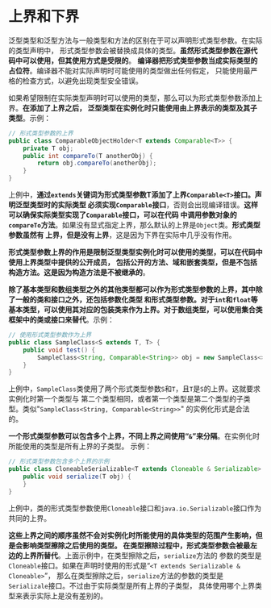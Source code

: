 上界和下界
==================================================================
泛型类型和泛型方法与一般类型和方法的区别在于可以声明形式类型参数。在实际的类型声明中，
形式类型参数会被替换成具体的类型。**虽然形式类型参数在源代码中可以使用，但其使用方式是受限的**。
**编译器把形式类型参数当成实际类型的占位符**。编译器不能对实际声明时可能使用的类型做出任何假定，
只能使用最严格的检查方式，以避免出现类型安全错误。

如果希望限制在实际类型声明时可以使用的类型，那么可以为形式类型参数添加上界。**在添加了上界之后，
泛型类型在实例化时只能使用由上界表示的类型及其子类型**。示例：
```java
// 形式类型参数的上界
public class ComparableObjectHolder<T extends Comparable<T>> {
    private T obj;
    public int compareTo(T anotherObj) {
        return obj.compareTo(anotherObj);
    }
}
```
上例中，**通过`extends`关键词为形式类型参数T添加了上界`Comparable<T>`接口。声明泛型类型时的实际类型
必须实现`Comparable`接口**，否则会出现编译错误。**这样可以确保实际类型实现了`Comparable`接口，可以在代码
中调用参数对象的`compareTo`方法**。如果没有显式指定上界，那么默认的上界是`Object`类。**形式类型参数虽然有
上界，但是没有上界**，这是因为下界在实际中几乎没有作用。

**形式类型参数上界的作用是限制泛型类型实例化时可以使用的类型，可以在代码中使用上界类型中提供的公开成员，
包括公开的方法、域和嵌套类型，但是不包括构造方法。这是因为构造方法是不被继承的**。

**除了基本类型和数组类型之外的其他类型都可以作为形式类型参数的上界，其中除了一般的类和接口之外，还包括参数化类型
和形式类型参数。对于`int`和`float`等基本类型，可以使用其对应的包装类来作为上界。对于数组类型，可以使用集合类
框架中的类或接口来替代**。示例：
```java
// 使用形式类型参数作为上界
public class SampleClass<S extends T, T> {
    public void test() {
        SampleClass<String, Comparable<String>> obj = new SampleClass<>();
    }
}
```
上例中，`SampleClass`类使用了两个形式类型参数`S`和`T`，且`T`是`S`的上界。这就要求实例化时第一个类型与
第二个类型相同，或者第一个类型是第二个类型的子类型。类似"`SampleClass<String, Comparable<String>>`"
的实例化形式是合法的。

**一个形式类型参数可以包含多个上界，不同上界之间使用“`&`”来分隔**。在实例化时所能使用的类型是所有上界的子类型。
示例：
```java
// 形式类型参数包含多个上界的示例
public class CloneableSerializable<T extends Cloneable & Serializable> {
    public void serialize(T obj) {
    }
}
```
上例中，类的形式类型参数使用`Cloneable`接口和`java.io.Serializable`接口作为共同的上界。

**这些上界之间的顺序虽然不会对实例化时所能使用的具体类型的范围产生影响，但是会影响类型擦除之后使用的类型。
在类型擦除过程中，形式类型参数会被最左边的上界所替代**。上面示例中，在类型擦除之后，`serialize`方法的
参数的类型是`Cloneable`接口。如果在声明时使用的形式是“`<T extends Serializable & Cloneable>`”，
那么在类型擦除之后，`serialize`方法的参数的类型是`Serializale`接口。不过由于实际类型是所有上界的子类型，
具体使用哪个上界类型来表示实际上是没有差别的。








